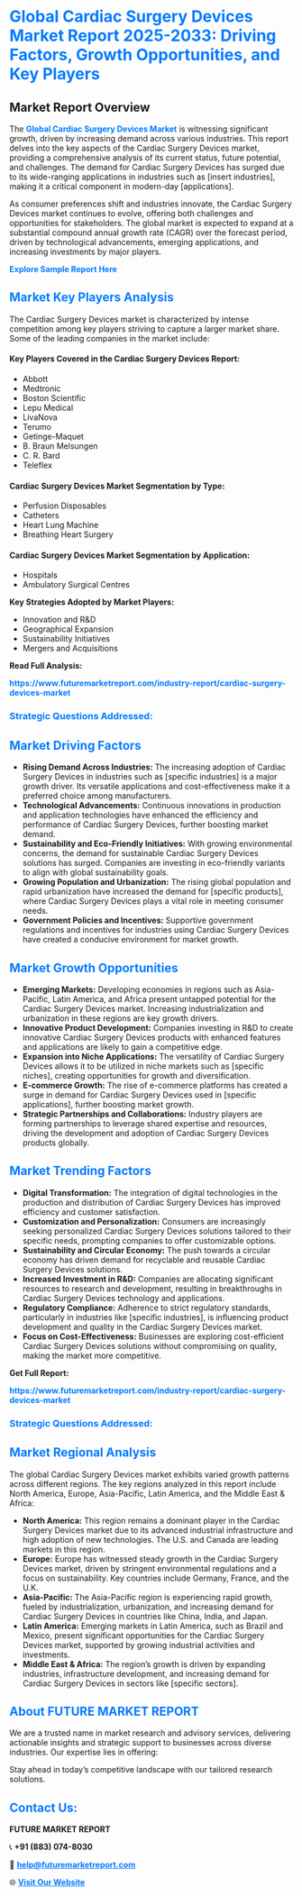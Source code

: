 <h1 style="color: #007BFF;">Global Cardiac Surgery Devices Market Report 2025-2033: Driving Factors, Growth Opportunities, and Key Players</h1>

<section id="overview">
<h2>Market Report Overview</h2>
<p>The <a href="https://www.futuremarketreport.com/industry-report/cardiac-surgery-devices-market" style="color: #007BFF; text-decoration: none;"><strong>Global Cardiac Surgery Devices Market</strong></a> is witnessing significant growth, driven by increasing demand across various industries. This report delves into the key aspects of the Cardiac Surgery Devices market, providing a comprehensive analysis of its current status, future potential, and challenges. The demand for Cardiac Surgery Devices has surged due to its wide-ranging applications in industries such as [insert industries], making it a critical component in modern-day [applications].</p>
<p>As consumer preferences shift and industries innovate, the Cardiac Surgery Devices market continues to evolve, offering both challenges and opportunities for stakeholders. The global market is expected to expand at a substantial compound annual growth rate (CAGR) over the forecast period, driven by technological advancements, emerging applications, and increasing investments by major players.</p>
</section>

<section id="overview">
<p><a href="https://www.futuremarketreport.com/request-sample/reportId=54282" style="color: #007BFF; text-decoration: none;"><strong>Explore Sample Report Here</strong></a></p>
</section>

<section id="key-players">
<h2 style="color: #007BFF;">Market Key Players Analysis</h2>
<p>The Cardiac Surgery Devices market is characterized by intense competition among key players striving to capture a larger market share. Some of the leading companies in the market include:</p>
<h4>Key Players Covered in the Cardiac Surgery Devices Report:</h4>
<ul><li>Abbott</li><li>Medtronic</li><li>Boston Scientific</li><li>Lepu Medical</li><li>LivaNova</li><li>Terumo</li><li>Getinge-Maquet</li><li>B. Braun Melsungen</li><li>C. R. Bard</li><li>Teleflex</li></ul>
<h4>Cardiac Surgery Devices Market Segmentation by Type:</h4>
<ul><li>Perfusion Disposables</li><li>Catheters</li><li>Heart Lung Machine</li><li>Breathing Heart Surgery</li></ul>

<h4>Cardiac Surgery Devices Market Segmentation by Application:</h4>
<ul><li>Hospitals</li><li>Ambulatory Surgical Centres</li></ul>
<p><strong>Key Strategies Adopted by Market Players:</strong></p>
<ul>
<li>Innovation and R&D</li>
<li>Geographical Expansion</li>
<li>Sustainability Initiatives</li>
<li>Mergers and Acquisitions</li>
</ul>
</section>

<section>
<p><strong>Read Full Analysis: </strong></p><a href="https://www.futuremarketreport.com/industry-report/cardiac-surgery-devices-market" style="color: #007BFF; text-decoration: none;"><strong>https://www.futuremarketreport.com/industry-report/cardiac-surgery-devices-market</strong></a>
<h3 style="color: #007BFF;">Strategic Questions Addressed:</h3>
</section>

<section id="driving-factors">
<h2 style="color: #007BFF;">Market Driving Factors</h2>
<ul>
<li><strong>Rising Demand Across Industries:</strong> The increasing adoption of Cardiac Surgery Devices in industries such as [specific industries] is a major growth driver. Its versatile applications and cost-effectiveness make it a preferred choice among manufacturers.</li>
<li><strong>Technological Advancements:</strong> Continuous innovations in production and application technologies have enhanced the efficiency and performance of Cardiac Surgery Devices, further boosting market demand.</li>
<li><strong>Sustainability and Eco-Friendly Initiatives:</strong> With growing environmental concerns, the demand for sustainable Cardiac Surgery Devices solutions has surged. Companies are investing in eco-friendly variants to align with global sustainability goals.</li>
<li><strong>Growing Population and Urbanization:</strong> The rising global population and rapid urbanization have increased the demand for [specific products], where Cardiac Surgery Devices plays a vital role in meeting consumer needs.</li>
<li><strong>Government Policies and Incentives:</strong> Supportive government regulations and incentives for industries using Cardiac Surgery Devices have created a conducive environment for market growth.</li>
</ul>
</section>

<section id="growth-opportunities">
<h2 style="color: #007BFF;">Market Growth Opportunities</h2>
<ul>
<li><strong>Emerging Markets:</strong> Developing economies in regions such as Asia-Pacific, Latin America, and Africa present untapped potential for the Cardiac Surgery Devices market. Increasing industrialization and urbanization in these regions are key growth drivers.</li>
<li><strong>Innovative Product Development:</strong> Companies investing in R&D to create innovative Cardiac Surgery Devices products with enhanced features and applications are likely to gain a competitive edge.</li>
<li><strong>Expansion into Niche Applications:</strong> The versatility of Cardiac Surgery Devices allows it to be utilized in niche markets such as [specific niches], creating opportunities for growth and diversification.</li>
<li><strong>E-commerce Growth:</strong> The rise of e-commerce platforms has created a surge in demand for Cardiac Surgery Devices used in [specific applications], further boosting market growth.</li>
<li><strong>Strategic Partnerships and Collaborations:</strong> Industry players are forming partnerships to leverage shared expertise and resources, driving the development and adoption of Cardiac Surgery Devices products globally.</li>
</ul>
</section>

<section id="trending-factors">
<h2 style="color: #007BFF;">Market Trending Factors</h2>
<ul>
<li><strong>Digital Transformation:</strong> The integration of digital technologies in the production and distribution of Cardiac Surgery Devices has improved efficiency and customer satisfaction.</li>
<li><strong>Customization and Personalization:</strong> Consumers are increasingly seeking personalized Cardiac Surgery Devices solutions tailored to their specific needs, prompting companies to offer customizable options.</li>
<li><strong>Sustainability and Circular Economy:</strong> The push towards a circular economy has driven demand for recyclable and reusable Cardiac Surgery Devices solutions.</li>
<li><strong>Increased Investment in R&D:</strong> Companies are allocating significant resources to research and development, resulting in breakthroughs in Cardiac Surgery Devices technology and applications.</li>
<li><strong>Regulatory Compliance:</strong> Adherence to strict regulatory standards, particularly in industries like [specific industries], is influencing product development and quality in the Cardiac Surgery Devices market.</li>
<li><strong>Focus on Cost-Effectiveness:</strong> Businesses are exploring cost-efficient Cardiac Surgery Devices solutions without compromising on quality, making the market more competitive.</li>
</ul>
</section>

<section>
<p><strong>Get Full Report: </strong></p><a href="https://www.futuremarketreport.com/industry-report/cardiac-surgery-devices-market" style="color: #007BFF; text-decoration: none;"><strong>https://www.futuremarketreport.com/industry-report/cardiac-surgery-devices-market</strong></a>
<h3 style="color: #007BFF;">Strategic Questions Addressed:</h3>
</section>


<section id="regional-analysis">
<h2 style="color: #007BFF;">Market Regional Analysis</h2>
<p>The global Cardiac Surgery Devices market exhibits varied growth patterns across different regions. The key regions analyzed in this report include North America, Europe, Asia-Pacific, Latin America, and the Middle East & Africa:</p>
<ul>
<li><strong>North America:</strong> This region remains a dominant player in the Cardiac Surgery Devices market due to its advanced industrial infrastructure and high adoption of new technologies. The U.S. and Canada are leading markets in this region.</li>
<li><strong>Europe:</strong> Europe has witnessed steady growth in the Cardiac Surgery Devices market, driven by stringent environmental regulations and a focus on sustainability. Key countries include Germany, France, and the U.K.</li>
<li><strong>Asia-Pacific:</strong> The Asia-Pacific region is experiencing rapid growth, fueled by industrialization, urbanization, and increasing demand for Cardiac Surgery Devices in countries like China, India, and Japan.</li>
<li><strong>Latin America:</strong> Emerging markets in Latin America, such as Brazil and Mexico, present significant opportunities for the Cardiac Surgery Devices market, supported by growing industrial activities and investments.</li>
<li><strong>Middle East & Africa:</strong> The region’s growth is driven by expanding industries, infrastructure development, and increasing demand for Cardiac Surgery Devices in sectors like [specific sectors].</li>
</ul>
</section>

<footer>
<h2 style="color: #007BFF;">About FUTURE MARKET REPORT</h2>
<p>We are a trusted name in market research and advisory services, delivering actionable insights and strategic support to businesses across diverse industries. Our expertise lies in offering:</p>

<p>Stay ahead in today’s competitive landscape with our tailored research solutions.</p>

<h2 style="color: #007BFF;">Contact Us:</h2>
<p><strong>FUTURE MARKET REPORT</strong></p>
<p>📞 <strong>+91 (883) 074-8030</strong></p>
<p>📧 <strong><a href="mailto:help@futuremarketreport.com" style="color: #007BFF;">help@futuremarketreport.com</a></strong></p>
<p>🌐 <strong><a href="https://www.futuremarketreport.com/" style="color: #007BFF;">Visit Our Website</a></strong></p>
</footer>